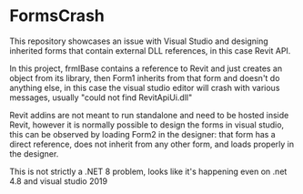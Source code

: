 # FormsCrash

This repository showcases an issue with Visual Studio and designing inherited forms that contain external DLL references, in this case Revit API.

In this project, frmIBase contains a reference to Revit and just creates an object from its library, then Form1 inherits from that form and doesn't do anything else, in this case the visual studio editor will crash with various messages, usually "could not find RevitApiUi.dll"

Revit addins are not meant to run standalone and need to be hosted inside Revit, however it is normally possible to design the forms in visual studio, this can be observed by loading Form2 in the designer: that form has a direct reference, does not inherit from any other form, and loads properly in the designer.

This is not strictly a .NET 8 problem, looks like it's happening even on .net 4.8 and visual studio 2019